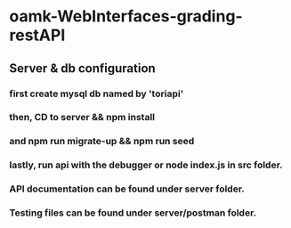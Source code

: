 # oamk-WebInterfaces-grading-restAPI

## Server & db configuration

### first create mysql db named by 'toriapi'
### then,  CD to server && npm install
### and  npm run migrate-up && npm run seed
### lastly, run api with the debugger or node index.js in src folder.


### API documentation can be found under server folder.

### Testing files can be found under server/postman folder.

